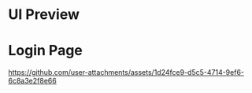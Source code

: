 # UI Preview

# Login Page
https://github.com/user-attachments/assets/1d24fce9-d5c5-4714-9ef6-6c8a3e2f8e66


